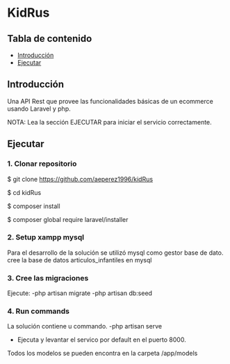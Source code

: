 
# KidRus

## Tabla de contenido

- [Introducción](#introducción)
- [Ejecutar](#ejecutar)

## Introducción

Una API Rest que provee las funcionalidades básicas de un ecommerce usando Laravel y php.

NOTA: Lea la sección EJECUTAR para iniciar el servicio correctamente.
## Ejecutar

### 1. Clonar repositorio


$ git clone https://github.com/aeperez1996/kidRus

$ cd kidRus

$ composer install

$ composer global require laravel/installer          


### 2. Setup xampp mysql

Para el desarrollo de la solución se utilizó mysql como gestor base de dato.
cree la base de datos articulos_infantiles en mysql 

### 3. Cree las migraciones
Ejecute:
-php artisan migrate
-php artisan db:seed

### 4. Run commands
La solución contiene u commando. 
-php artisan serve

- Ejecuta y levantar el servico por default en el puerto 8000.

Todos los modelos se pueden encontra en la carpeta /app/models
